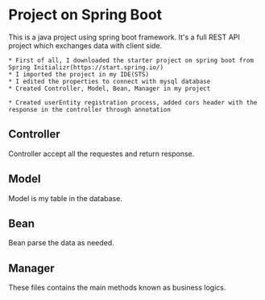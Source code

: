 # Project on Spring Boot #

This is a java project using spring boot framework. It's a full REST API project which exchanges data with client side. 

	* First of all, I downloaded the starter project on spring boot from Spring Initializr(https://start.spring.io/)
	* I imported the project in my IDE(STS)
	* I edited the properties to connect with mysql database
	* Created Controller, Model, Bean, Manager in my project
	
	* Created userEntity registration process, added cors header with the response in the controller through annotation

## Controller ## 
Controller accept all the requestes and return response.

## Model ##
Model is my table in the database.

## Bean ##
Bean parse the data as needed.

## Manager ##
These files contains the main methods known as business logics.